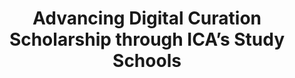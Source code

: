 ---
abstract: null
creators:
- Chaterera-Zambuko, Forget
date: null
document_url: https://services.phaidra.univie.ac.at/api/object/o:1424690/download
grand_parent: iPRES
institutions:
- Sorbonne University Abu Dhabi
keywords: []
landing_page_url: https://phaidra.univie.ac.at/o:1424690
language: eng
layout: publication
license: All rights reserved
notes_url: null
parent: iPRES 2021
presentation_url: null
size: 70480
source_name: iPRES
title: Advancing Digital Curation Scholarship through ICA’s Study Schools
type: lightning talk
year: 2021
---
